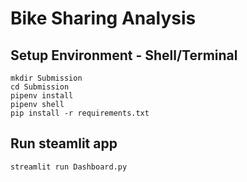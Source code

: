 # Bike Sharing Analysis

## Setup Environment - Shell/Terminal
```
mkdir Submission
cd Submission
pipenv install
pipenv shell
pip install -r requirements.txt
```

## Run steamlit app
```
streamlit run Dashboard.py
```
